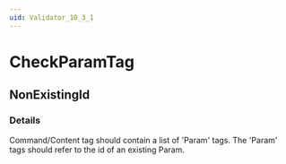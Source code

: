 ```yaml
---
uid: Validator_10_3_1
---
```


# CheckParamTag

## NonExistingId

<!-- Description, Properties, ... sections are auto-generated. -->
<!-- REPLACE ME AUTO-GENERATION -->

### Details

Command/Content tag should contain a list of 'Param' tags. The 'Param' tags should refer to the id of an existing Param.

<!-- Uncomment to add example code -->
<!--### Example code-->
